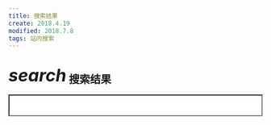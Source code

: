 ```yaml
---
title: 搜索结果
create: 2018.4.19
modified: 2018.7.8
tags: 站内搜索
---
```


## <i class="material-icons" style="vertical-align: text-bottom; font-size: 34px;">search</i> 搜索结果
<script>$(document).ready(function() {$('#tipue_search_input').tipuesearch({'minimumLength': 0,'descriptiveWords': 10,'showTitleCount': false});});</script><form action="search.html"><input type="text" name="q" id="tipue_search_input" autocomplete="off" required style="padding: 12px 12px 12px 40px;background: #fff url(' tipuesearch/img/search.png') no-repeat 15px 15px;width: 100%"></form><div id="tipue_search_content" style="min-height: 400px"></div>
